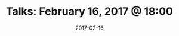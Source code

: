 ---
title:  "Talks: February 16, 2017 @ 18:00"
date:   2017-02-16
meetup_id: "237541294"
meetup_url: "https://www.meetup.com/CocoaHeads-Montreal/events/237541294/"
venue_name: "WeWork"
venue_address: "3 Place Ville-Marie, Suite 400, Montréal, QC"
venue_address_map_url: "https://maps.google.com/maps?f=q&hl=en&q=3+Place+Ville-Marie%2C+Suite+400%2C+Montréal%2C+QC%2C+ca"
speakers:
  - name: "Ehsan Rezaie"
    title: "Realm Mobile Platform: Cloud Persistence The Easy Way"
    twitter: ewerx
  - name: "The Great Cocoa Bonanza"
---